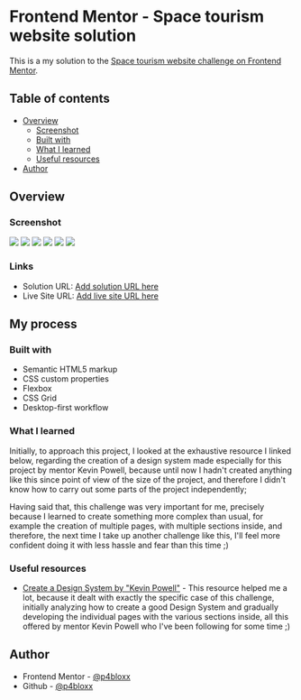 # Frontend Mentor - Space tourism website solution

This is a my solution to the [Space tourism website challenge on Frontend Mentor](https://www.frontendmentor.io/challenges/space-tourism-multipage-website-gRWj1URZ3).

## Table of contents

- [Overview](#overview)
  - [Screenshot](#screenshot)
  - [Built with](#built-with)
  - [What I learned](#what-i-learned)
  - [Useful resources](#useful-resources)
- [Author](#author)

## Overview

### Screenshot

![](./screenshots/Desktop%20view.png)
![](./screenshots/Mobile%20view.png)
![](./screenshots/Tablet%20view.png)
![](./screenshots/Inner%20page%20destination.png)
![](./screenshots/Inner%20page%20crew.png)
![](./screenshots/Inner%20page%20technology.png)

### Links

- Solution URL: [Add solution URL here](https://your-solution-url.com)
- Live Site URL: [Add live site URL here](https://your-live-site-url.com)

## My process

### Built with

- Semantic HTML5 markup
- CSS custom properties
- Flexbox
- CSS Grid
- Desktop-first workflow

### What I learned

Initially, to approach this project, I looked at the exhaustive resource I linked below, regarding the creation of a design system made especially for this project by mentor Kevin Powell, because until now I hadn't created anything like this since point of view of the size of the project, and therefore I didn't know how to carry out some parts of the project independently;

Having said that, this challenge was very important for me, precisely because I learned to create something more complex than usual, for example the creation of multiple pages, with multiple sections inside, and therefore, the next time I take up another challenge like this, I'll feel more confident doing it with less hassle and fear than this time ;)

### Useful resources

- [Create a Design System by "Kevin Powell"](https://www.youtube.com/watch?v=lRaL-8qZ0mM&t=22861s) - This resource helped me a lot, because it dealt with exactly the specific case of this challenge, initially analyzing how to create a good Design System and gradually developing the individual pages with the various sections inside, all this offered by mentor Kevin Powell who I've been following for some time ;)

## Author

- Frontend Mentor - [@p4bloxx](https://www.frontendmentor.io/profile/p4bloxx)
- Github - [@p4bloxx](https://github.com/p4bloxx)
